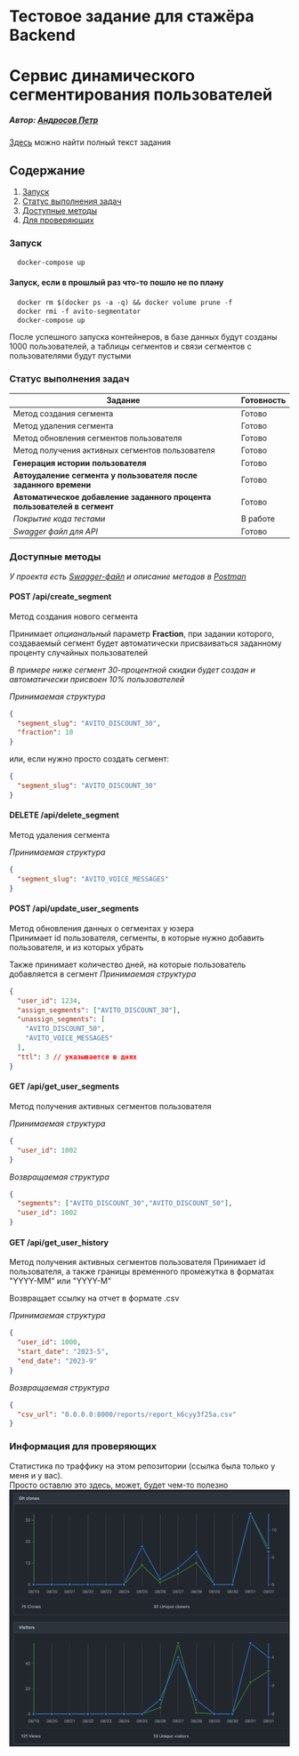 # Тестовое задание для стажёра Backend
# Сервис динамического сегментирования пользователей

##### Автор: [Андросов Петр](https://t.me/nervous_void) 

[Здесь](problem.md) можно найти полный текст задания

## Содержание
1. [Запуск](#запуск)
2. [Статус выполнения задач](#статусы-выполнения-задач)
3. [Доступные методы](#доступные-методы)
4. [Для проверяющих](#информация-для-проверяющих)

### Запуск
```shell
  docker-compose up
```
#### Запуск, если в прошлый раз что-то пошло не по плану
```shell
  docker rm $(docker ps -a -q) && docker volume prune -f
  docker rmi -f avito-segmentator
  docker-compose up
```
После успешного запуска контейнеров, в базе данных будут созданы 1000 пользователей, а таблицы сегментов и связи сегментов с пользователями будут пустыми

### Статус выполнения задач
| Задание                                                                  | Готовность |
|--------------------------------------------------------------------------|------------|
| Метод создания сегмента                                                  | Готово     |
| Метод удаления сегмента                                                  | Готово     |
| Метод обновления сегментов пользователя                                  | Готово     |
| Метод получения активных сегментов пользователя                          | Готово     |
| **Генерация истории пользователя**                                       | Готово     |
| **Автоудаление сегмента у пользователя после заданного времени**         | Готово     |
| **Автоматическое добавление заданного процента пользователей в сегмент** | Готово     |
| *Покрытие кода тестами*                                                  | В работе   |
| *Swagger файл для API*                                                   | Готово     |

### Доступные методы

*У проекта есть [Swagger-файл](docs/swagger.yaml) и описание методов в [Postman](https://red-water-385938.postman.co/workspace/Peter-Androsov-Workspace~74fa4139-afcf-49bf-8b7f-4a31ffdb000b/collection/8903220-80f256d1-e22d-476b-8312-89794e8caf97?action=share&creator=8903220)*

#### **POST** /api/create_segment
Метод создания нового сегмента

Принимает *опцианальный* параметр **Fraction**, при задании которого, создаваемый сегмент будет автоматически присваиваться заданному проценту случайных пользователей

*В примере ниже сегмент 30-процентной скидки будет создан и автоматически присвоен 10% пользователей*

*Принимаемая структура*
```json
{
  "segment_slug": "AVITO_DISCOUNT_30",
  "fraction": 10
}
```
или, если нужно просто создать сегмент:
```json
{
  "segment_slug": "AVITO_DISCOUNT_30"
}
```

#### **DELETE** /api/delete_segment
Метод удаления сегмента

*Принимаемая структура*
```json
{
  "segment_slug": "AVITO_VOICE_MESSAGES"
}
```
  
#### **POST** /api/update_user_segments
Метод обновления данных о сегментах у юзера\
Принимает id пользователя, сегменты, в которые нужно добавить пользователя, и из которых убрать

Также принимает количество дней, на которые пользователь добавляется в сегмент
*Принимаемая структура*
```json
{
  "user_id": 1234,
  "assign_segments": ["AVITO_DISCOUNT_30"],
  "unassign_segments": [
    "AVITO_DISCOUNT_50",
    "AVITO_VOICE_MESSAGES"
  ],
  "ttl": 3 // указывается в днях
}
```

#### **GET** /api/get_user_segments
Метод получения активных сегментов пользователя

*Принимаемая структура*
```json
{
  "user_id": 1002
}
```
*Возвращаемая структура*
```json
{
  "segments": ["AVITO_DISCOUNT_30","AVITO_DISCOUNT_50"],
  "user_id": 1002
}
```

#### **GET** /api/get_user_history
Метод получения активных сегментов пользователя
Принимает id пользователя, а также границы временного промежутка в форматах "YYYY-MM" или "YYYY-M"

Возвращает ссылку на отчет в формате .csv

*Принимаемая структура*
```json
{
  "user_id": 1000,
  "start_date": "2023-5",
  "end_date": "2023-9"
}
```
*Возвращаемая структура*
```json
{
  "csv_url": "0.0.0.0:8000/reports/report_k6cyy3f25a.csv"
}
```

### Информация для проверяющих
Статистика по траффику на этом репозитории (ссылка была только у меня и у вас).\
Просто оставлю это здесь, может, будет чем-то полезно
![Траффик](traffic.png)